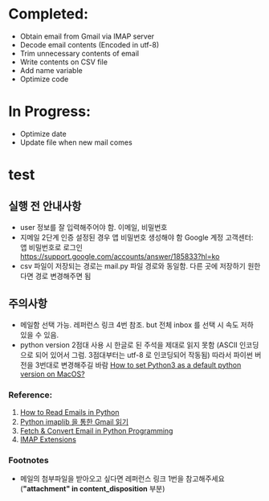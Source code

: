 # Completed:
- Obtain email from Gmail via IMAP server 
- Decode email contents (Encoded in utf-8)
- Trim unnecessary contents of email
- Write contents on CSV file
- Add name variable
- Optimize code

# In Progress:
- Optimize date
- Update file when new mail comes

# test

## 실행 전 안내사항
- user 정보를 잘 입력해주어야 함. 이메일, 비밀번호
- 지메일 2단계 인증 설정된 경우 앱 비밀번호 생성해야 함 
Google 계정 고객센터: 앱 비밀번호로 로그인
https://support.google.com/accounts/answer/185833?hl=ko
- csv 파일이 저장되는 경로는 mail.py 파일 경로와 동일함. 다른 곳에 저장하기 원한다면 경로 변경해주면 됨 


## 주의사항
- 메일함 선택 가능. 레퍼런스 링크 4번 참조. but 전체 inbox 를 선택 시 속도 저하 있을 수 있음. 
- python version 2점대 사용 시 한글로 된 주석을 제대로 읽지 못함 (ASCII 인코딩으로 되어 있어서 그럼. 3점대부터는 utf-8 로 인코딩되어 작동됨) 따라서 파이썬 버전을 3번대로 변경해주길 바람 
[How to set Python3 as a default python version on MacOS?](https://dev.to/malwarebo/how-to-set-python3-as-a-default-python-version-on-mac-4jjf)

### Reference:
1. [How to Read Emails in Python](https://www.thepythoncode.com/article/reading-emails-in-python)
2. [Python imaplib 을 통한 Gmail 읽기](https://its2eg.tistory.com/entry/Python-imaplib%EC%9D%84-%ED%86%B5%ED%95%9C-Gmail-%EC%9D%BD%EA%B8%B0)
3. [Fetch & Convert Email in Python Programming](https://www.youtube.com/watch?v=bbPwv0TP2UQ&t=554s&ab_channel=PythonCodex)
4. [IMAP Extensions](https://developers.google.com/gmail/imap/imap-extensions)


### Footnotes
- 메일의 첨부파일을 받아오고 싶다면 레퍼런스 링크 1번을 참고해주세요 (**"attachment" in content_disposition** 부분)